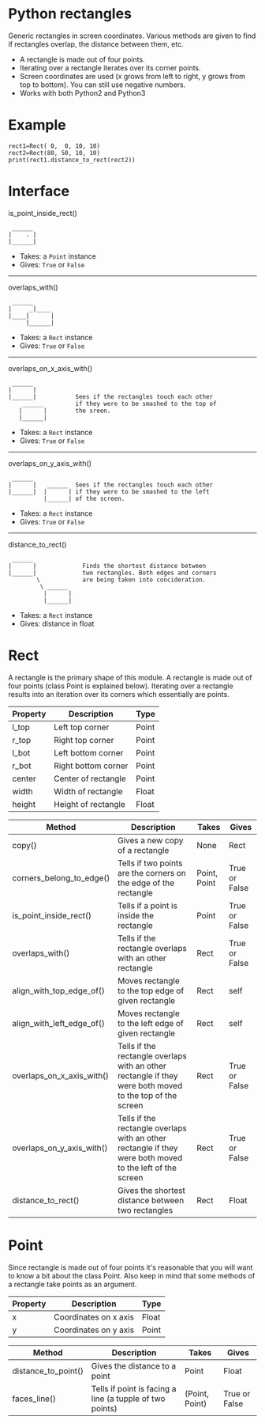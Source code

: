 Python rectangles
=================

Generic rectangles in screen coordinates. Various methods are given to find if rectangles overlap, the distance between them, etc.

* A rectangle is made out of four points.
* Iterating over a rectangle iterates over its corner points.
* Screen coordinates are used (x grows from left to right, y grows from top to bottom). You can still use negative numbers.
* Works with both Python2 and Python3


Example
=================

    rect1=Rect( 0,  0, 10, 10)
    rect2=Rect(80, 50, 10, 10)
    print(rect1.distance_to_rect(rect2))



Interface
=================

is_point_inside_rect()

     ______
    |    . |
    |______|
    
* Takes: a `Point` instance
* Gives: `True` or `False`
         
------------------------------------------------------------------------

overlaps_with()

     ______
    |     _|____ 
    |____|      |
         |______|

* Takes: a `Rect` instance
* Gives: `True` or `False`
         
------------------------------------------------------------------------

overlaps_on_x_axis_with()

     ______
    |      |           
    |______|           Sees if the rectangles touch each other
        ______         if they were to be smashed to the top of
       |      |        the sreen.
       |______|

* Takes: a `Rect` instance
* Gives: `True` or `False`
         
------------------------------------------------------------------------

overlaps_on_y_axis_with()

     ______
    |      |   ______  Sees if the rectangles touch each other
    |______|  |      | if they were to be smashed to the left 
              |______| of the screen.

* Takes: a `Rect` instance
* Gives: `True` or `False`
         
------------------------------------------------------------------------

distance_to_rect()

     ______
    |      |             Finds the shortest distance between
    |______|             two rectangles. Both edges and corners
            \            are being taken into concideration.
             \ ______    
              |      |
              |______|

* Takes: a `Rect` instance
* Gives: distance in float
              

Rect
=================

A rectangle is the primary shape of this module. A rectangle is made out of four points (class Point is explained below). Iterating over a rectangle results into an iteration over its corners which essentially are points.

| Property 	| Description         	| Type  	|
|----------	|---------------------	|-------	|
| l_top    	| Left top corner     	| Point 	|
| r_top    	| Right top corner    	| Point 	|
| l_bot    	| Left bottom corner  	| Point 	|
| r_bot    	| Right bottom corner 	| Point 	|
| center   	| Center of rectangle 	| Point 	|
| width    	| Width of rectangle  	| Float 	|
| height   	| Height of rectangle  	| Float 	|

| Method                    	| Description                                                                                               	| Takes        	| Gives         	|
|---------------------------	|-----------------------------------------------------------------------------------------------------------	|--------------	|---------------	|
| copy()                    	| Gives a new copy of a rectangle                                                                           	| None         	| Rect          	|
| corners_belong_to_edge()  	| Tells if two points are the corners on the edge of the rectangle                                          	| Point, Point 	| True or False 	|
| is_point_inside_rect()    	| Tells if a point is inside the rectangle                                                                  	| Point        	| True or False 	|
| overlaps_with()           	| Tells if the rectangle overlaps with an other rectangle                                                   	| Rect         	| True or False 	|
| align_with_top_edge_of()  	| Moves rectangle to the top edge of given rectangle                                                        	| Rect         	| self          	|
| align_with_left_edge_of() 	| Moves rectangle to the left edge of given rectangle                                                       	| Rect         	| self          	|
| overlaps_on_x_axis_with() 	| Tells if the rectangle overlaps with an other rectangle if they were both moved to the top of the screen  	| Rect         	| True or False 	|
| overlaps_on_y_axis_with() 	| Tells if the rectangle overlaps with an other rectangle if they were both moved to the left of the screen 	| Rect         	| True or False 	|
| distance_to_rect()        	| Gives the shortest distance between two rectangles                                                        	| Rect         	| Float         	|


Point
=================

Since rectangle is made out of four points it's reasonable that you will want to know a bit about the class Point.
Also keep in mind that some methods of a rectangle take points as an argument.

| Property 	| Description           	| Type  	|
|----------	|-----------------------	|-------	|
| x        	| Coordinates on x axis 	| Float 	|
| y        	| Coordinates on y axis 	| Point 	|


| Method                    	| Description                                                                                               	| Takes          	| Gives         	|
|---------------------------	|-----------------------------------------------------------------------------------------------------------	|----------------	|---------------	|
| distance_to_point()       	| Gives the distance to a point                                                                             	| Point          	| Float         	|
| faces_line()              	| Tells if point is facing a line (a tupple of two points)                                                  	| (Point, Point) 	| True or False 	|
